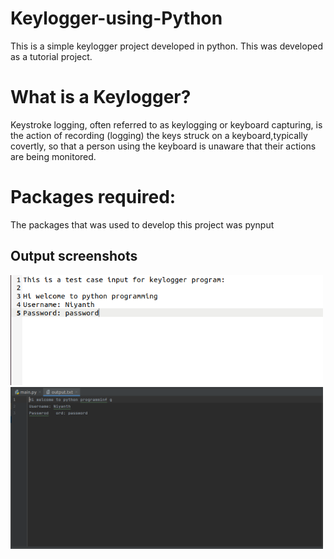 # Keylogger-using-Python
This is a simple keylogger project developed in python. This was developed as a tutorial project.

# What is a Keylogger?
Keystroke logging, often referred to as keylogging or keyboard capturing, is the action of recording (logging) the keys struck on a keyboard,typically covertly, so that a person using the keyboard is unaware that their actions are being monitored.

# Packages required:
The packages that was used to develop this project was pynput

## Output screenshots
<img src="Screenshot-images/Input.png" width="500">
<img src="Screenshot-images/output.png" width="500">